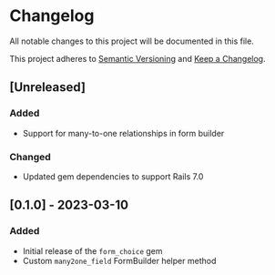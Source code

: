 # Changelog

All notable changes to this project will be documented in this file. 

This project adheres to [Semantic Versioning](https://semver.org/) 
and [Keep a Changelog](https://keepachangelog.com/en/1.0.0/).

## [Unreleased]

### Added
- Support for many-to-one relationships in form builder

### Changed
- Updated gem dependencies to support Rails 7.0

## [0.1.0] - 2023-03-10

### Added
- Initial release of the `form_choice` gem
- Custom `many2one_field` FormBuilder helper method
